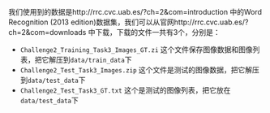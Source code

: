 我们使用到的数据是http://rrc.cvc.uab.es/?ch=2&com=introduction 中的Word Recognition (2013 edition)数据集，我们可以从官网http://rrc.cvc.uab.es/?ch=2&com=downloads 中下载，下载的文件一共有3个，分别是：

 - `Challenge2_Training_Task3_Images_GT.zi` 这个文件保存图像数据和图像列表，把它解压到`data/train_data`下
 - `Challenge2_Test_Task3_Images.zip` 这个文件是测试的图像数据，把它解压到`data/test_data`下
 - `Challenge2_Test_Task3_GT.txt` 这个是测试的图像列表，把它放在`data/test_data`下
